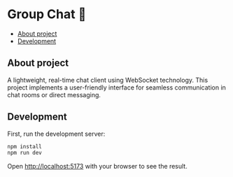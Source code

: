 # Group Chat 💬

- [About project](#about-project)
- [Development](#development)

## About project

A lightweight, real-time chat client using WebSocket technology. This project implements a user-friendly interface for seamless communication in chat rooms or direct messaging.

## Development

First, run the development server:

```bash
npm install
npm run dev
```

Open [http://localhost:5173](http://localhost:5173) with your browser to see the result.
